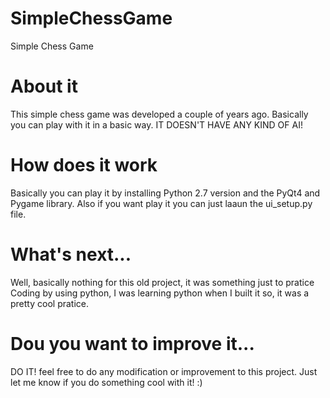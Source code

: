# SimpleChessGame
Simple Chess Game

# About it

This simple chess game was developed a couple of years ago. Basically you can play with it in a basic way.
IT DOESN'T HAVE ANY KIND OF AI!

# How does it work

Basically you can play it by installing Python 2.7 version and the PyQt4 and Pygame library.
Also if you want play it you can just laaun the ui_setup.py file.

# What's next...

Well, basically nothing for this old project, it was something just to pratice Coding by using python, 
I was learning python when I built it so, it was a pretty cool pratice.

# Dou you want to improve it...

DO IT! feel free to do any modification or improvement to this project. Just let me know if you do something
cool with it! :)
